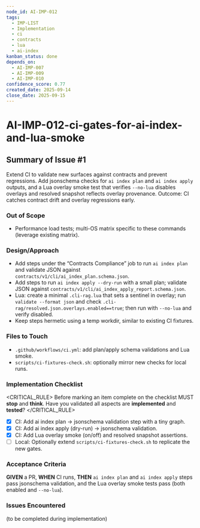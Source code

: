 ```yaml
---
node_id: AI-IMP-012
tags:
  - IMP-LIST
  - Implementation
  - ci
  - contracts
  - lua
  - ai-index
kanban_status: done
depends_on:
  - AI-IMP-007
  - AI-IMP-009
  - AI-IMP-010
confidence_score: 0.77
created_date: 2025-09-14
close_date: 2025-09-15
---
```


# AI-IMP-012-ci-gates-for-ai-index-and-lua-smoke

## Summary of Issue #1
Extend CI to validate new surfaces against contracts and prevent regressions. Add jsonschema checks for `ai index plan` and `ai index apply` outputs, and a Lua overlay smoke test that verifies `--no-lua` disables overlays and resolved snapshot reflects overlay provenance. Outcome: CI catches contract drift and overlay regressions early.

### Out of Scope 
- Performance load tests; multi-OS matrix specific to these commands (leverage existing matrix).

### Design/Approach  
- Add steps under the “Contracts Compliance” job to run `ai index plan` and validate JSON against `contracts/v1/cli/ai_index_plan.schema.json`.
- Add steps to run `ai index apply --dry-run` with a small plan; validate JSON against `contracts/v1/cli/ai_index_apply_report.schema.json`.
- Lua: create a minimal `.cli-rag.lua` that sets a sentinel in overlay; run `validate --format json` and check `.cli-rag/resolved.json.overlays.enabled==true`; then run with `--no-lua` and verify disabled.
- Keep steps hermetic using a temp workdir, similar to existing CI fixtures.

### Files to Touch
- `.github/workflows/ci.yml`: add plan/apply schema validations and Lua smoke.
- `scripts/ci-fixtures-check.sh`: optionally mirror new checks for local runs.

### Implementation Checklist

<CRITICAL_RULE>
Before marking an item complete on the checklist MUST **stop** and **think**. Have you validated all aspects are **implemented** and **tested**? 
</CRITICAL_RULE> 

- [x] CI: Add ai index plan → jsonschema validation step with a tiny graph.
- [x] CI: Add ai index apply (dry-run) → jsonschema validation.
- [x] CI: Add Lua overlay smoke (on/off) and resolved snapshot assertions.
- [ ] Local: Optionally extend `scripts/ci-fixtures-check.sh` to replicate the new gates.

### Acceptance Criteria
**GIVEN** a PR, **WHEN** CI runs, **THEN** `ai index plan` and `ai index apply` steps pass jsonschema validation, and the Lua overlay smoke tests pass (both enabled and `--no-lua`).

### Issues Encountered 
(to be completed during implementation)

